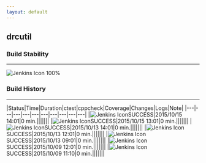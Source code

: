 ```yaml
---
layout: default
---
```

## drcutil
### Build Stability
___
![Jenkins Icon](http://jenkinshrg.github.io/images/48x48/health-80plus.png)
100%
  
### Build History
___
|Status|Time|Duration|<span class='badge'>ctest</span>|<span class='badge'>cppcheck</span>|Coverage|Changes|Logs|Note|
|---|---|---|---|---|---|---|---|---|---|
|![Jenkins Icon](http://jenkinshrg.github.io/images/24x24/blue.png)SUCCESS|2015/10/15 14:01|0 min.|||||||
|![Jenkins Icon](http://jenkinshrg.github.io/images/24x24/blue.png)SUCCESS|2015/10/15 13:01|0 min.|||||||
|![Jenkins Icon](http://jenkinshrg.github.io/images/24x24/blue.png)SUCCESS|2015/10/13 14:01|0 min.|||||||
|![Jenkins Icon](http://jenkinshrg.github.io/images/24x24/blue.png)SUCCESS|2015/10/13 12:01|0 min.|||||||
|![Jenkins Icon](http://jenkinshrg.github.io/images/24x24/blue.png)SUCCESS|2015/10/13 09:01|0 min.|||||||
|![Jenkins Icon](http://jenkinshrg.github.io/images/24x24/blue.png)SUCCESS|2015/10/09 12:01|0 min.|||||||
|![Jenkins Icon](http://jenkinshrg.github.io/images/24x24/blue.png)SUCCESS|2015/10/09 11:10|0 min.|||||||
